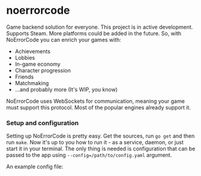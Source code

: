 # noerrorcode

Game backend solution for everyone. This project is in active development.
Supports Steam. More platforms could be added in the future.
So, with NoErrorCode you can enrich your games with:

* Achievements
* Lobbies
* In-game economy
* Character progression
* Friends
* Matchmaking
* ...and probably more (It's WIP, you know)

NoErrorCode uses WebSockets for communication, meaning your game must support this protocol. Most of the popular engines already support it.

### Setup and configuration

Setting up NoErrorCode is pretty easy. Get the sources, run `go get` and then run `make`. Now it's up to you how to run it - as a service, daemon, 
or just start it in your terminal. The only thing is needed is configuration that can be passed to the app using `--config=/path/to/config.yaml` argument.

An example config file:

```

```

